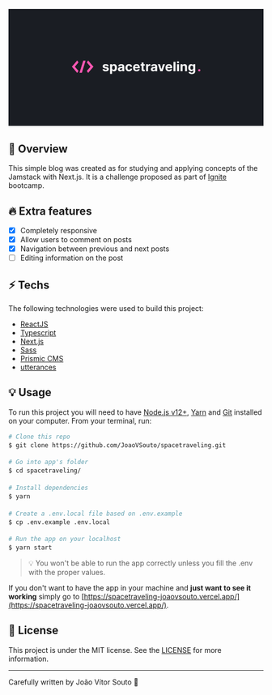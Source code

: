 ![Spacetraveling](https://raw.githubusercontent.com/JoaoVSouto/spacetraveling/main/assets/banner.png)

## :tada: Overview

This simple blog was created as for studying and applying concepts of the Jamstack with Next.js. It is a challenge proposed as part of [Ignite](https://rocketseat.com.br/ignite) bootcamp.

## :fire: Extra features

- [x] Completely responsive
- [x] Allow users to comment on posts
- [x] Navigation between previous and next posts
- [ ] Editing information on the post

## :zap: Techs

The following technologies were used to build this project:

- [ReactJS](https://reactjs.org/)
- [Typescript](https://www.typescriptlang.org/)
- [Next.js](https://nextjs.org/)
- [Sass](https://sass-lang.com/)
- [Prismic CMS](https://prismic.io/)
- [utterances](https://utteranc.es/)

## :bulb: Usage

To run this project you will need to have [Node.js v12+](https://nodejs.org/en/), [Yarn](https://yarnpkg.com/) and [Git](https://git-scm.com/) installed on your computer. From your terminal, run:

```bash
# Clone this repo
$ git clone https://github.com/JoaoVSouto/spacetraveling.git

# Go into app's folder
$ cd spacetraveling/

# Install dependencies
$ yarn

# Create a .env.local file based on .env.example
$ cp .env.example .env.local

# Run the app on your localhost
$ yarn start
```

> :bulb: You won't be able to run the app correctly unless you fill the .env with the proper values.

If you don't want to have the app in your machine and **just want to see it working** simply go to [https://spacetraveling-joaovsouto.vercel.app/](https://spacetraveling-joaovsouto.vercel.app/).

## :page_facing_up: License

This project is under the MIT license. See the [LICENSE](https://github.com/JoaoVSouto/spacetraveling/blob/main/LICENSE) for more information.

---

Carefully written by João Vítor Souto :ocean:
